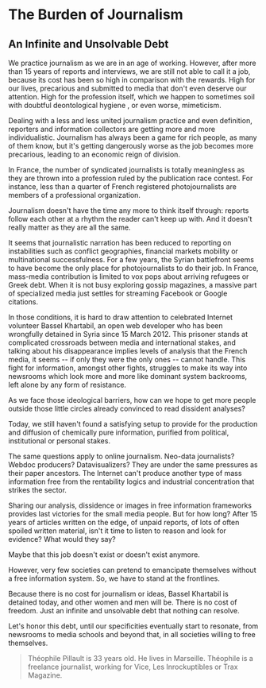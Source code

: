 
# The Burden of Journalism

<h2>An Infinite and Unsolvable Debt</h2>

<p>We practice journalism as we are in an age of working. However, after
more than 15 years of reports and interviews, we are still not able to
call it a job, because its cost has been so high in comparison with
the rewards. High for our lives, precarious and submitted to media
that don't even deserve our attention. High for the profession itself,
which we happen to sometimes soil with doubtful deontological hygiene
, or even worse, mimeticism.</p>

<p>Dealing with a less and less united journalism practice and even
definition, reporters and information collectors are getting more and
more individualistic. Journalism has always been a game for rich
people, as many of them know, but it's getting dangerously worse as
the job becomes more precarious, leading to an economic reign of
division.</p>

<p>In France, the number of syndicated journalists is totally meaningless
as they are thrown into a profession ruled by the publication race
contest. For instance, less than a quarter of French registered
photojournalists are members of a professional organization.</p>

<p>Journalism doesn't have the time any more to think itself through:
reports follow each other at a rhythm the reader can't keep up
with. And it doesn't really matter as they are all the same.</p>

<p>It seems that journalistic narration has been reduced to reporting on
instabilities such as conflict geographies, financial markets mobility
or multinational successfulness. For a few years, the Syrian
battlefront seems to have become the only place for photojournalists
to do their job. In France, mass-media contribution is limited to vox
pops about arriving refugees or Greek debt. When it is not busy
exploring gossip magazines, a massive part of specialized media just
settles for streaming Facebook or Google citations.</p>

<p>In those conditions, it is hard to draw attention to celebrated
Internet volunteer Bassel Khartabil, an open web developer who has
been wrongfully detained in Syria since 15 March 2012. This prisoner
stands at complicated crossroads between media and international
stakes, and talking about his disappearance implies levels of analysis
that the French media, it seems -- if only they were the only ones --
cannot handle. This fight for information, amongst other fights,
struggles to make its way into newsrooms which look more and more like
dominant system backrooms, left alone by any form of resistance.</p>

<p>As we face those ideological barriers, how can we hope to get more
people outside those little circles already convinced to read
dissident analyses?</p>

<p>Today, we still haven't found a satisfying setup to provide for the
production and diffusion of chemically pure information, purified from
political, institutional or personal stakes.</p>

<p>The same questions apply to online journalism. Neo-data journalists?
Webdoc producers? Datavisualizers? They are under the same pressures
as their paper ancestors. The Internet can't produce another type of
mass information free from the rentability logics and industrial
concentration that strikes the sector.</p>

<p>Sharing our analysis, dissidence or images in free information
frameworks provides last victories for the small media people. But for
how long? After 15 years of articles written on the edge, of unpaid
reports, of lots of often spoiled written material, isn't it time to
listen to reason and look for evidence? What would they say?</p>

<p>Maybe that this job doesn't exist or doesn't exist anymore.</p>

<p>However, very few societies can pretend to emancipate themselves
without a free information system. So, we have to stand at the
frontlines.</p>

<p>Because there is no cost for journalism or ideas, Bassel Khartabil is
detained today, and other women and men will be. There is no cost of
freedom. Just an infinite and unsolvable debt that nothing can
resolve.</p>

<p>Let's honor this debt, until our specificities eventually start to
resonate, from newsrooms to media schools and beyond that, in all
societies willing to free themselves.</p>


> Théophile Pillault is 33 years old. He lives in Marseille. Théophile is a
freelance journalist, working for Vice, Les Inrockuptibles or Trax Magazine.


